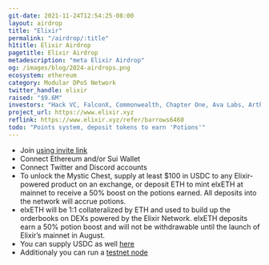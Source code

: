 ```yaml
---
git-date: 2021-11-24T12:54:25-08:00
layout: airdrop
title: "Elixir"
permalink: "/airdrop/:title"
h1title: Elixir Airdrop
pagetitle: Elixir Airdrop
metadescription: "meta Elixir Airdrop"
og: /images/blog/2024-airdrops.png
ecosystem: ethereum
category: Modular DPoS Network
twitter_handle: elixir
raised: "$9.6M"
investors: "Hack VC, FalconX, Commonwealth, Chapter One, Ava Labs, Arthur Hayes"
project_url: https://www.elixir.xyz
reflink: https://www.elixir.xyz/refer/barrows6460
todo: "Points system, deposit tokens to earn 'Potions'"
---
```


- Join [using invite link](https://www.elixir.xyz/refer/barrows6460)
- Connect Ethereum and/or Sui Wallet
- Connect Twitter and Discord accounts
- To unlock the Mystic Chest, supply at least \$100 in USDC to any Elixir-powered product on an exchange, or deposit ETH to mint elxETH at mainnet to receive a 50% boost on the potions earned. All deposits into the network will accrue potions.
- elxETH will be 1:1 collateralized by ETH and used to build up the orderbooks on DEXs powered by the Elixir Network. elxETH deposits earn a 50% potion boost and will not be withdrawable until the launch of Elixir’s mainnet in August.
- You can supply USDC as well [here](https://agg.elixir.xyz/)
- Additionaly you can run a [testnet node](https://docs.elixir.xyz/running-an-elixir-validator)
